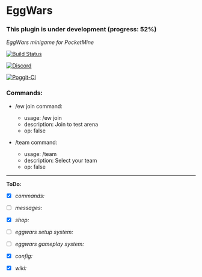 # EggWars

### This plugin is under development (progress: 52%)

_EggWars minigame for PocketMine_

[![Build Status](https://travis-ci.org/GamakCZ/EggWars.svg?branch=master)](https://travis-ci.org/GamakCZ/EggWars)

[![Discord](https://img.shields.io/discord/102860784329052160.svg)](https://discord.gg/uwBf2jS)

[![Poggit-CI](https://poggit.pmmp.io/ci.shield/GamakCZ/EggWars/EggWars)](https://poggit.pmmp.io/ci/GamakCZ/EggWars/EggWars)


### Commands:

- /ew join command:
    - usage: /ew join
    - description: Join to test arena
    - op: false

- /team command:
    - usage: /team <team>
    - description: Select your team
    - op: false

---

__ToDo:__

- [x] _commands:_

- [ ] _messages:_

- [x] _shop:_

- [ ] _eggwars setup system:_

- [ ] _eggwars gameplay system:_

- [x] _config:_

- [x] _wiki:_
